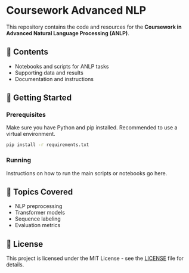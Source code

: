 # Coursework Advanced NLP

This repository contains the code and resources for the **Coursework in Advanced Natural Language Processing (ANLP)**.

## 📁 Contents
- Notebooks and scripts for ANLP tasks
- Supporting data and results
- Documentation and instructions

## 🚀 Getting Started

### Prerequisites
Make sure you have Python and pip installed. Recommended to use a virtual environment.

```bash
pip install -r requirements.txt
```

### Running
Instructions on how to run the main scripts or notebooks go here.

## 🧠 Topics Covered
- NLP preprocessing
- Transformer models
- Sequence labeling
- Evaluation metrics

## 📜 License
This project is licensed under the MIT License - see the [LICENSE](LICENSE) file for details.